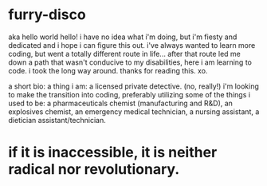 # furry-disco
aka hello world
hello! i have no idea what i'm doing, but i'm fiesty and dedicated and i hope i can figure this out. i've always wanted to learn more coding, but went a totally different route in life... after that route led me down a path that wasn't conducive to my disabilities, here i am learning to code. i took the long way around. thanks for reading this. xo.

a short bio:
a thing i am: a licensed private detective. (no, really!) i'm looking to make the transition into coding, preferably utilizing some of the
things i used to be: a pharmaceuticals chemist (manufacturing and R&D), an explosives chemist, an emergency medical technician, a nursing assistant, a dietician assistant/technician.

# if it is inaccessible, it is neither radical nor revolutionary.
